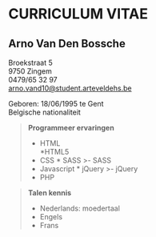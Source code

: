 CURRICULUM VITAE
================

Arno Van Den Bossche
-------------

Broekstraat 5  
9750 Zingem  
0479/65 32 97  
arno.vand10@student.arteveldehs.be  

Geboren: 18/06/1995 te Gent  
Belgische nationaliteit  

>**Programmeer ervaringen**
>- HTML <br>
	*HTML5
>- CSS
	* SASS
	>- SASS
>- Javascript
	* jQuery
	>- jQuery
>- PHP

>**Talen kennis**
>- Nederlands: moedertaal
>- Engels
>- Frans


